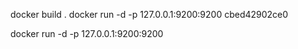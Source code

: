 docker build .
docker run -d -p 127.0.0.1:9200:9200 cbed42902ce0


docker run -d -p 127.0.0.1:9200:9200 
